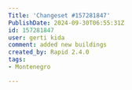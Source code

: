```yaml
---
Title: 'Changeset #157281847'
PublishDate: 2024-09-30T06:55:31Z
id: 157281847
user: gerti kida
comment: added new buildings
created_by: Rapid 2.4.0
tags:
- Montenegro

---
```

